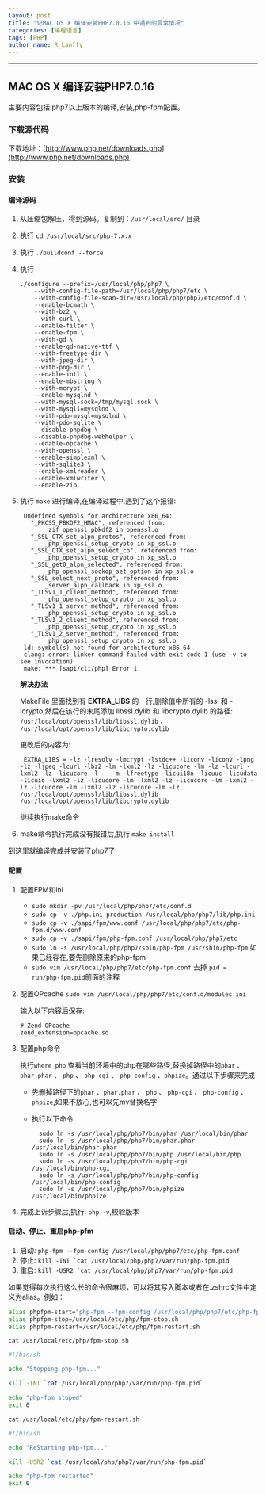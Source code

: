 ```yaml
---
layout: post
title: "记MAC OS X 编译安装PHP7.0.16 中遇到的异常情况"
categories: [编程语言]
tags: [PHP]
author_name: R_Lanffy
---
```

---

## MAC OS X 编译安装PHP7.0.16

主要内容包括:php7以上版本的编译,安装,php-fpm配置。

### 下载源代码

下载地址：[http://www.php.net/downloads.php](http://www.php.net/downloads.php)

### 安装

#### 编译源码

1. 从压缩包解压，得到源码。复制到：``/usr/local/src/`` 目录
2. 执行 ``cd /usr/local/src/php-7.x.x``
3. 执行 ``./buildconf --force``
4. 执行

       ./configure --prefix=/usr/local/php/php7 \
           --with-config-file-path=/usr/local/php/php7/etc \
           --with-config-file-scan-dir=/usr/local/php/php7/etc/conf.d \
           --enable-bcmath \
           --with-bz2 \
           --with-curl \
           --enable-filter \
           --enable-fpm \
           --with-gd \
           --enable-gd-native-ttf \
           --with-freetype-dir \
           --with-jpeg-dir \
           --with-png-dir \
           --enable-intl \
           --enable-mbstring \
           --with-mcrypt \
           --enable-mysqlnd \
           --with-mysql-sock=/tmp/mysql.sock \
           --with-mysqli=mysqlnd \
           --with-pdo-mysql=mysqlnd \
           --with-pdo-sqlite \
           --disable-phpdbg \
           --disable-phpdbg-webhelper \
           --enable-opcache \
           --with-openssl \
           --enable-simplexml \
           --with-sqlite3 \
           --enable-xmlreader \
           --enable-xmlwriter \
           --enable-zip

5. 执行 ``make`` 进行编译,在编译过程中,遇到了这个报错:

        Undefined symbols for architecture x86_64:
          "_PKCS5_PBKDF2_HMAC", referenced from:
              _zif_openssl_pbkdf2 in openssl.o
          "_SSL_CTX_set_alpn_protos", referenced from:
              _php_openssl_setup_crypto in xp_ssl.o
          "_SSL_CTX_set_alpn_select_cb", referenced from:
              _php_openssl_setup_crypto in xp_ssl.o
          "_SSL_get0_alpn_selected", referenced from:
              _php_openssl_sockop_set_option in xp_ssl.o
          "_SSL_select_next_proto", referenced from:
              _server_alpn_callback in xp_ssl.o
          "_TLSv1_1_client_method", referenced from:
              _php_openssl_setup_crypto in xp_ssl.o
          "_TLSv1_1_server_method", referenced from:
              _php_openssl_setup_crypto in xp_ssl.o
          "_TLSv1_2_client_method", referenced from:
              _php_openssl_setup_crypto in xp_ssl.o
          "_TLSv1_2_server_method", referenced from:
              _php_openssl_setup_crypto in xp_ssl.o
        ld: symbol(s) not found for architecture x86_64
        clang: error: linker command failed with exit code 1 (use -v to see invocation)
        make: *** [sapi/cli/php] Error 1

    **解决办法**

    MakeFile 里面找到有 **EXTRA_LIBS** 的一行,删除值中所有的 -lssl 和 -lcrypto,然后在该行的末尾添加 libssl.dylib 和 libcrypto.dylib 的路径: ``/usr/local/opt/openssl/lib/libssl.dylib`` 、 ``/usr/local/opt/openssl/lib/libcrypto.dylib``

    更改后的内容为:

        EXTRA_LIBS = -lz -lresolv -lmcrypt -lstdc++ -liconv -liconv -lpng -lz -ljpeg -lcurl -lbz2 -lm -lxml2 -lz -licucore -lm -lz -lcurl -lxml2 -lz -licucore -l     m -lfreetype -licui18n -licuuc -licudata -licuio -lxml2 -lz -licucore -lm -lxml2 -lz -licucore -lm -lxml2 -lz -licucore -lm -lxml2 -lz -licucore -lm -lz      /usr/local/opt/openssl/lib/libssl.dylib /usr/local/opt/openssl/lib/libcrypto.dylib

    继续执行make命令

6. make命令执行完成没有报错后,执行 ``make install``

到这里就编译完成并安装了php7了



#### 配置


1. 配置FPM和ini
	* ``sudo mkdir -pv /usr/local/php/php7/etc/conf.d``
	* ``sudo cp -v ./php.ini-production /usr/local/php/php7/lib/php.ini``
	* ``sudo cp -v ./sapi/fpm/www.conf /usr/local/php/php7/etc/php-fpm.d/www.conf``
	* ``sudo cp -v ./sapi/fpm/php-fpm.conf /usr/local/php/php7/etc``
	* ``sudo ln -s /usr/local/php/php7/sbin/php-fpm /usr/sbin/php-fpm`` 如果已经存在,要先删除原来的php-fpm
	* ``sudo vim /usr/local/php/php7/etc/php-fpm.conf`` 去掉 ``pid = run/php-fpm.pid``前面的注释

2. 配置OPcache
``sudo vim /usr/local/php/php7/etc/conf.d/modules.ini``

	输入以下内容后保存:
	```
	# Zend OPcache
	zend_extension=opcache.so
	```

3. 配置php命令

    执行``where php`` 查看当前环境中的php在哪些路径,替换掉路径中的``phar`` 、``phar.phar`` 、 ``php`` 、 ``php-cgi`` 、 ``php-config`` 、``phpize``。通过以下步骤来完成

    * 先删掉路径下的``phar`` 、``phar.phar`` 、 ``php`` 、 ``php-cgi`` 、 ``php-config`` 、``phpize``,如果不放心,也可以先mv替换名字
    * 执行以下命令

            sudo ln -s /usr/local/php/php7/bin/phar /usr/local/bin/phar
            sudo ln -s /usr/local/php/php7/bin/phar.phar /usr/local/bin/phar.phar
            sudo ln -s /usr/local/php/php7/bin/php /usr/local/bin/php
            sudo ln -s /usr/local/php/php7/bin/php-cgi /usr/local/bin/php-cgi
            sudo ln -s /usr/local/php/php7/bin/php-config /usr/local/bin/php-config
            sudo ln -s /usr/local/php/php7/bin/phpize /usr/local/bin/phpize

4. 完成上诉步骤后,执行: ``php -v``,校验版本



#### 启动、停止、重启php-pfm


1. 启动: ``php-fpm --fpm-config /usr/local/php/php7/etc/php-fpm.conf``
2. 停止: ``kill -INT `cat /usr/local/php/php7/var/run/php-fpm.pid``
3. 重启: ``kill -USR2 `cat /usr/local/php/php7/var/run/php-fpm.pid``

如果觉得每次执行这么长的命令很麻烦，可以将其写入脚本或者在.zshrc文件中定义为alias。例如：

```bash
alias phpfpm-start="php-fpm --fpm-config /usr/local/php/php7/etc/php-fpm.conf"
alias phpfpm-stop=/usr/local/etc/php/fpm-stop.sh
alias phpfpm-restart=/usr/local/etc/php/fpm-restart.sh
```

``cat /usr/local/etc/php/fpm-stop.sh``

```bash
#!/bin/sh

echo "Stopping php-fpm..."

kill -INT `cat /usr/local/php/php7/var/run/php-fpm.pid`

echo "php-fpm stoped"
exit 0
```

``cat /usr/local/etc/php/fpm-restart.sh``

```bash
#!/bin/sh

echo "ReStarting php-fpm..."

kill -USR2 `cat /usr/local/php/php7/var/run/php-fpm.pid`

echo "php-fpm restarted"
exit 0
```



